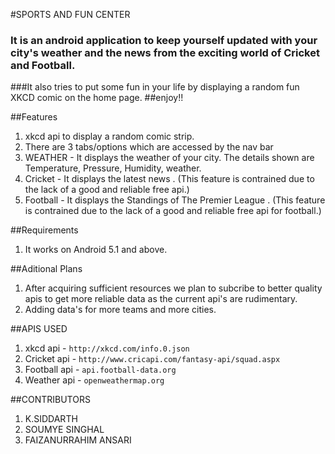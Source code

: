 #SPORTS AND FUN CENTER
### It is an android application to keep yourself updated with your city's weather and the news from the exciting world of Cricket and Football.
###It also tries to put some fun in your life by displaying a random fun XKCD comic on the home page.
##enjoy!!

##Features
1. xkcd api to display a random comic strip.
2. There are 3 tabs/options which are accessed by the nav bar
3. WEATHER - It displays the weather of your city. The details shown are Temperature, Pressure, Humidity, weather.
4. Cricket - It displays the latest news . (This feature is contrained due to the lack of a good and reliable free api.)
5. Football - It displays the Standings of The Premier League . (This feature is contrained due to the lack of a good and reliable free api for football.)

##Requirements
1. It works on Android 5.1 and above.

##Aditional Plans
1. After acquiring sufficient resources we plan to subcribe to better quality apis to get more reliable data as the current api's are rudimentary.
2. Adding data's for more teams and more cities.

##APIS USED
1. xkcd api - `http://xkcd.com/info.0.json`<br/>
2. Cricket api - `http://www.cricapi.com/fantasy-api/squad.aspx`<br/>
3. Football api - `api.football-data.org`<br/>
4. Weather api - `openweathermap.org`<br/>

##CONTRIBUTORS
1. K.SIDDARTH
2. SOUMYE SINGHAL
3. FAIZANURRAHIM ANSARI